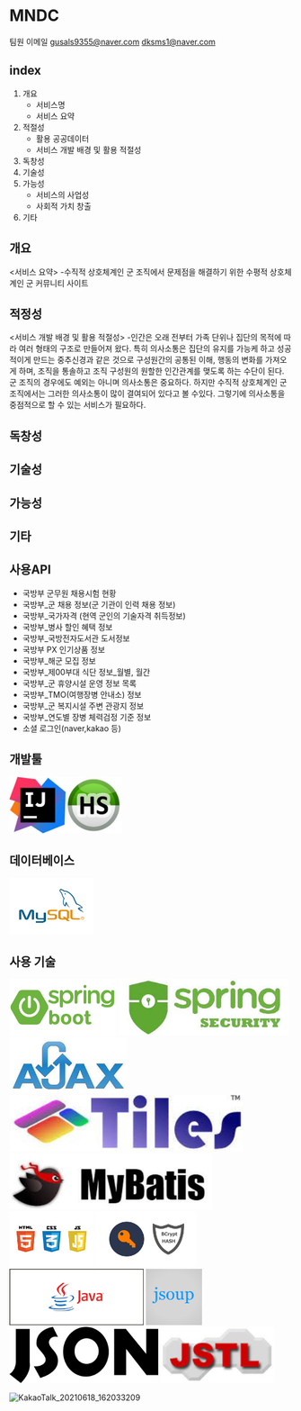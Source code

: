 # MNDC

팀원 이메일
gusals9355@naver.com
dksms1@naver.com


## index
1. 개요
   - 서비스명
   - 서비스 요약
2. 적절성
   - 활용 공공데이터
   - 서비스 개발 배경 및 활용 적절성
3. 독창성
4. 기술성
5. 가능성
   - 서비스의 사업성
   - 사회적 가치 창출
6. 기타

## 개요
   <서비스 요약>
   -수직적 상호체계인 군 조직에서 문제점을 해결하기 위한 수평적 상호체계인 군 커뮤니티 사이트
## 적정성
   <서비스 개발 배경 및 활용 적절성>
   -인간은 오래 전부터 가족 단위나 집단의 목적에 따라 여러 형태의 구조로 만들어져 왔다.
   특히 의사소통은 집단의 유지를 가능케 하고 성공적이게 만드는 중추신경과 같은 것으로 구성원간의
   공통된 이해, 행동의 변화를 가져오게 하며, 조직을 통솔하고 조직 구성원의 원할한 인간관계를
   맺도록 하는 수단이 된다.
    군 조직의 경우에도 예외는 아니며 의사소통은 중요하다. 하지만 수직적 상호체계인 군 조직에서는
   그러한 의사소통이 많이 결여되어 있다고 볼 수있다.
    그렇기에 의사소통을 중점적으로 할 수 있는 서비스가 필요하다.
## 독창성

## 기술성

## 가능성


## 기타


## 사용API
  - 국방부 군무원 채용시험 현황
  - 국방부_군 채용 정보(군 기관이 인력 채용 정보)
  - 국방부_국가자격 (현역 군인의 기술자격 취득정보)
  - 국방부_병사 할인 혜택 정보
  - 국방부_국방전자도서관 도서정보
  - 국방부 PX 인기상품 정보
  - 국방부_해군 모집 정보
  - 국방부_제00부대 식단 정보_월별, 월간
  - 국방부_군 휴양시설 운영 정보 목록
  - 국방부_TMO(여행장병 안내소) 정보
  - 국방부_군 복지시설 주변 관광지 정보
  - 국방부_연도별 장병 체력검정 기준 정보
  - 소셜 로그인(naver,kakao 등)

## 개발툴<br>
<kbd><img src="/forReadMe/intelliJ.jpg" height="100"><img src="/forReadMe/hs.jpg" height="100"></kbd>

## 데이터베이스<br>
  <kbd><img src="/forReadMe/mysql.png" height="100">
## 사용 기술<br>
<p align="left">
  <kbd><img src="/forReadMe/spring boot.png" height="100"></kbd>
  <kbd><img src="/forReadMe/security.jpg" height="100"></kbd>
  <kbd><img src="/forReadMe/ajax.jpg" height="100"></kbd>
  <kbd><img src="/forReadMe/tiles.jpg" height="100"></kbd>
  <kbd><img src="/forReadMe/mybatis.jpg" height="100"></kbd>
  <kbd><img src="/forReadMe/htmlcssjs.png" height="100"></kbd>
  <kbd><img src="/forReadMe/bcrypt.png" height="100"></kbd>
  <kbd><img src="/forReadMe/java.png" height="100"></kbd>
  <kbd><img src="/forReadMe/jsoup.png" height="100"></kbd>
  <kbd><img src="/forReadMe/json.png" height="100"></kbd>
  <kbd><img src="/forReadMe/jstl.jpg" height="100"></kbd>
</p>
 

![KakaoTalk_20210618_162033209](https://user-images.githubusercontent.com/65203794/122523431-f8cc5080-d051-11eb-8ab5-a682f5a929ea.gif)


